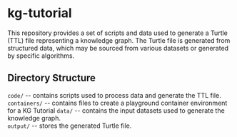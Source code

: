 # kg-tutorial

This repository provides a set of scripts and data used to generate a Turtle (TTL) file representing a knowledge graph. The Turtle file is generated from structured data, which may be sourced from various datasets or generated by specific algorithms.

## Directory Structure
`code/` -- contains scripts used to process data and generate the TTL file.  
`containers/` -- contains files to create a playground container environment for a KG Tutorial
`data/` -- contains the input datasets used to generate the knowledge graph.  
`output/` -- stores the generated Turtle file.

